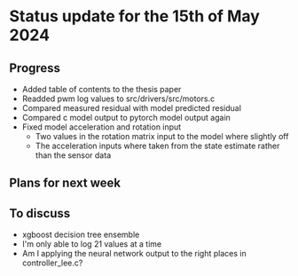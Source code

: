 # Status update for the 15th of May 2024

## Progress
- Added table of contents to the thesis paper
- Readded pwm log values to src/drivers/src/motors.c
- Compared measured residual with model predicted residual
- Compared c model output to pytorch model output again
- Fixed model acceleration and rotation input
    - Two values in the rotation matrix input to the model where slightly off
    - The acceleration inputs where taken from the state estimate rather than the sensor data

## Plans for next week

## To discuss
- xgboost decision tree ensemble
- I'm only able to log 21 values at a time
- Am I applying the neural network output to the right places in controller_lee.c?
